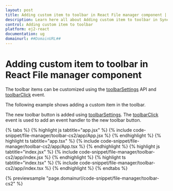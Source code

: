 ```yaml
---
layout: post
title: Adding custom item to toolbar in React File manager component | Syncfusion
description: Learn here all about Adding custom item to toolbar in Syncfusion React File manager component of Syncfusion Essential JS 2 and more.
control: Adding custom item to toolbar 
platform: ej2-react
documentation: ug
domainurl: ##DomainURL##
---
```


# Adding custom item to toolbar in React File manager component

The toolbar items can be customized using the [toolbarSettings](https://ej2.syncfusion.com/react/documentation/api/file-manager/#toolbarSettings) API and [toolbarClick](https://ej2.syncfusion.com/react/documentation/api/file-manager/#toolbarClick) event.

The following example shows adding a custom item in the toolbar.

The new toolbar button is added using [toolbarSettings](https://ej2.syncfusion.com/react/documentation/api/file-manager/#toolbarSettings). The [toolbarClick](https://ej2.syncfusion.com/react/documentation/api/file-manager/#toolbarClick) event is used to add an event handler to the new toolbar button.

{% tabs %}
{% highlight js tabtitle="app.jsx" %}
{% include code-snippet/file-manager/toolbar-cs2/app/App.jsx %}
{% endhighlight %}
{% highlight ts tabtitle="app.tsx" %}
{% include code-snippet/file-manager/toolbar-cs2/app/App.tsx %}
{% endhighlight %}
{% highlight js tabtitle="index.jsx" %}
{% include code-snippet/file-manager/toolbar-cs2/app/index.jsx %}
{% endhighlight %}
{% highlight ts tabtitle="index.tsx" %}
{% include code-snippet/file-manager/toolbar-cs2/app/index.tsx %}
{% endhighlight %}
{% endtabs %}

 {% previewsample "page.domainurl/code-snippet/file-manager/toolbar-cs2" %}